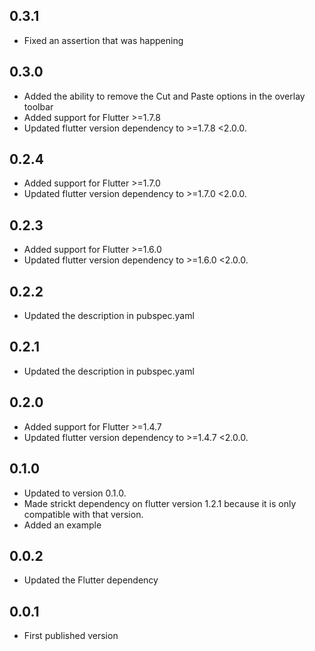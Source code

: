 ## 0.3.1
* Fixed an assertion that was happening

## 0.3.0
* Added the ability to remove the Cut and Paste options in the overlay toolbar
* Added support for Flutter >=1.7.8
* Updated flutter version dependency to >=1.7.8 <2.0.0.

## 0.2.4
* Added support for Flutter >=1.7.0
* Updated flutter version dependency to >=1.7.0 <2.0.0.

## 0.2.3
* Added support for Flutter >=1.6.0
* Updated flutter version dependency to >=1.6.0 <2.0.0.

## 0.2.2
* Updated the description in pubspec.yaml

## 0.2.1
* Updated the description in pubspec.yaml

## 0.2.0
* Added support for Flutter >=1.4.7
* Updated flutter version dependency to >=1.4.7 <2.0.0.

## 0.1.0
* Updated to version 0.1.0.
* Made strickt dependency on flutter version 1.2.1 because it is only compatible with that version.
* Added an example

## 0.0.2
* Updated the Flutter dependency

## 0.0.1

* First published version
